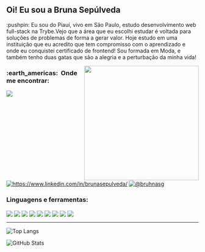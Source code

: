<h2 align="left"> Oi! Eu sou a Bruna Sepúlveda </h2>
<p align="left">
:pushpin: Eu sou do Piauí, vivo em São Paulo, estudo desenvolvimento web full-stack na Trybe.Vejo que a área que eu escolhi estudar é voltada para soluções de problemas de forma a gerar valor. Hoje estudo em uma instituição que eu acredito que tem compromisso com o aprendizado e onde eu conquistei certificado de frontend! Sou  formada em Moda, e também tenho duas gatas que são a alegria e a perturbação da minha vida!
</p>
<img align="right" width="300" src="https://media2.giphy.com/media/u7D5EyS2EFlpC/giphy.webp?cid=ecf05e47tc0agjngty8r6xpxipjacdi9hdi25hiu4ho1k7n5&rid=giphy.webp&ct=g" />


<p align="left">
<h3> :earth_americas: &nbsp;Onde me encontrar: </h3>
<a href="mailto:sepulvedabruna@gmail.com?"><img align="center" src="https://img.shields.io/badge/Gmail-D14836?style=for-the-badge&logo=gmail&logoColor=white"/></a>
<a href="https://www.linkedin.com/in/brunasepulveda/" target="blank"><img align="center" src="https://img.shields.io/badge/LinkedIn-0077B5?style=for-the-badge&logo=linkedin&logoColor=white" alt="https://www.linkedin.com/in/brunasepulveda/"/></a>
<a href="https://www.instagram.com/bruhnasg/" target="blank"><img align="center" src="https://img.shields.io/badge/Instagram-E4405F?style=for-the-badge&logo=instagram&logoColor=white" alt="@bruhnasg"/></a>
</p>

<h3>Linguagens e ferramentas:</h3>
<p>
  <img align="center" src="https://img.shields.io/badge/JavaScript-323330?style=for-the-badge&logo=javascript&logoColor=F7DF1E"/>
  <img align="center" src="https://img.shields.io/badge/Node.js-339933?style=for-the-badge&logo=nodedotjs&logoColor=white" />
  <img align="center" src="https://img.shields.io/badge/HTML5-E34F26?style=for-the-badge&logo=html5&logoColor=white"/>
  <img align="center" src="https://img.shields.io/badge/CSS3-1572B6?style=for-the-badge&logo=css3&logoColor=white"/>
  <img align="center" src="https://img.shields.io/badge/React-20232A?style=for-the-badge&logo=react&logoColor=61DAFB"/>
  <img align="center" src="https://img.shields.io/badge/Redux-593D88?style=for-the-badge&logo=redux&logoColor=white"/>
  <img align="center" src="https://img.shields.io/badge/MySQL-00000F?style=for-the-badge&logo=mysql&logoColor=white"/>
  <img align="center" src="https://img.shields.io/badge/MongoDB-4EA94B?style=for-the-badge&logo=mongodb&logoColor=white"/>
  <img align="center" src="https://img.shields.io/badge/GitHub-100000?style=for-the-badge&logo=github&logoColor=white" />
</p>

---
![Top Langs](https://github-readme-stats.vercel.app/api/top-langs/?username=brunasepulveda&layout=compact&theme=tokyonight)

![GitHub Stats](https://github-readme-stats.vercel.app/api?username=brunasepulveda&theme=tokyonight)


